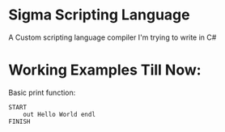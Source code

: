 # Sigma Scripting Language
A Custom scripting language compiler I'm trying to write in C#

# Working Examples Till Now:
Basic print function:
```
START
    out Hello World endl
FINISH
 ```
